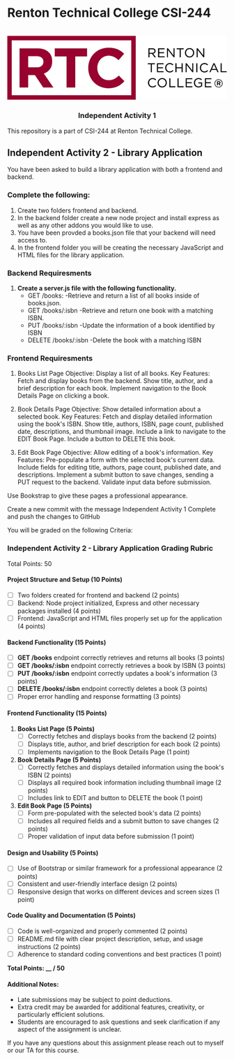 # Renton Technical College CSI-244
<br />    

<div align="center">  
    <img src="logo.jpg" alt="Logo">
    <h3 align="center">Independent Activity 1</h3>
</div>

This repository is a part of CSI-244 at Renton Technical College.

## Independent Activity 2 - Library Application

You have been asked to build a library application with both a frontend and backend.

### Complete the following:

1. Create two folders frontend and backend.
2. In the backend folder create a new node project and install express as well as any other addons you would like to use.
3. You have been provded a books.json file that your backend will need access to.
4. In the frontend folder you will be creating the necessary JavaScript and HTML files for the library application.

### Backend Requiresments

1. **Create a server.js file with the following functionality.**
   - GET /books:
        -Retrieve and return a list of all books inside of books.json.
   - GET /books/:isbn
        -Retrieve and return one book with a matching ISBN.
   - PUT /books/:isbn
        -Update the information of a book identified by ISBN
   - DELETE /books/:isbn
        -Delete the book with a matching ISBN

### Frontend Requiresments
1. Books List Page
Objective: Display a list of all books.
Key Features:
Fetch and display books from the backend.
Show title, author, and a brief description for each book.
Implement navigation to the Book Details Page on clicking a book.

2. Book Details Page
Objective: Show detailed information about a selected book.
Key Features:
Fetch and display detailed information using the book's ISBN.
Show title, authors, ISBN, page count, published date, descriptions, and thumbnail image.
Include a link to navigate to the EDIT Book Page.
Include a button to DELETE this book.

3. Edit Book Page
Objective: Allow editing of a book's information.
Key Features:
Pre-populate a form with the selected book's current data.
Include fields for editing title, authors, page count, published date, and descriptions.
Implement a submit button to save changes, sending a PUT request to the backend.
Validate input data before submission.

Use Bookstrap to give these pages a professional appearance.

Create a new commit with the message Independent Activity 1 Complete and push the changes to GitHub

You will be graded on the following Criteria:

### Independent Activity 2 - Library Application Grading Rubric

Total Points: 50

#### Project Structure and Setup (10 Points)
- [ ] Two folders created for frontend and backend (2 points)
- [ ] Backend: Node project initialized, Express and other necessary packages installed (4 points)
- [ ] Frontend: JavaScript and HTML files properly set up for the application (4 points)

#### Backend Functionality (15 Points)
- [ ] **GET /books** endpoint correctly retrieves and returns all books (3 points)
- [ ] **GET /books/:isbn** endpoint correctly retrieves a book by ISBN (3 points)
- [ ] **PUT /books/:isbn** endpoint correctly updates a book's information (3 points)
- [ ] **DELETE /books/:isbn** endpoint correctly deletes a book (3 points)
- [ ] Proper error handling and response formatting (3 points)

#### Frontend Functionality (15 Points)
1. **Books List Page (5 Points)**
   - [ ] Correctly fetches and displays books from the backend (2 points)
   - [ ] Displays title, author, and brief description for each book (2 points)
   - [ ] Implements navigation to the Book Details Page (1 point)

2. **Book Details Page (5 Points)**
   - [ ] Correctly fetches and displays detailed information using the book's ISBN (2 points)
   - [ ] Displays all required book information including thumbnail image (2 points)
   - [ ] Includes link to EDIT and button to DELETE the book (1 point)

3. **Edit Book Page (5 Points)**
   - [ ] Form pre-populated with the selected book's data (2 points)
   - [ ] Includes all required fields and a submit button to save changes (2 points)
   - [ ] Proper validation of input data before submission (1 point)

#### Design and Usability (5 Points)
- [ ] Use of Bootstrap or similar framework for a professional appearance (2 points)
- [ ] Consistent and user-friendly interface design (2 points)
- [ ] Responsive design that works on different devices and screen sizes (1 point)

#### Code Quality and Documentation (5 Points)
- [ ] Code is well-organized and properly commented (2 points)
- [ ] README.md file with clear project description, setup, and usage instructions (2 points)
- [ ] Adherence to standard coding conventions and best practices (1 point)

**Total Points: __ / 50**

#### Additional Notes:
- Late submissions may be subject to point deductions.
- Extra credit may be awarded for additional features, creativity, or particularly efficient solutions.
- Students are encouraged to ask questions and seek clarification if any aspect of the assignment is unclear.


If you have any questions about this assignment please reach out to myself or our TA for this course.
